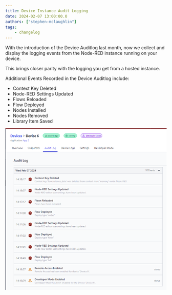 ```yaml
---
title: Device Instance Audit Logging
date: 2024-02-07 13:00:00.0
authors: ["stephen-mclaughlin"]
tags:
    - changelog
---
```


With the introduction of the Device Auditlog last month, now we collect and display the logging events from the Node-RED instance running on your device.

This brings closer parity with the logging you get from a hosted instance.

Additional Events Recorded in the Device Auditlog include:

- Context Key Deleted
- Node-RED Settings Updated
- Flows Reloaded
- Flow Deployed
- Nodes Installed
- Nodes Removed
- Library Item Saved

![Device Audit log](./images/device-auditlog.png)